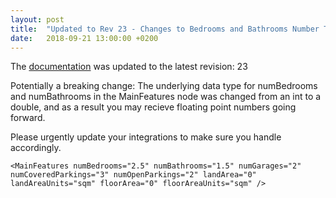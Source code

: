 ```yaml
---
layout: post
title:  "Updated to Rev 23 - Changes to Bedrooms and Bathrooms Number Type"
date:   2018-09-21 13:00:00 +0200
---
```

The [documentation](/FeedStoreAPI/docs) was updated to the latest revision: 23

Potentially a breaking change: The underlying data type for numBedrooms and numBathrooms in the MainFeatures node was changed from an int to a double, and as a result you may recieve floating point numbers going forward.

Please urgently update your integrations to make sure you handle accordingly.

```
<MainFeatures numBedrooms="2.5" numBathrooms="1.5" numGarages="2" numCoveredParkings="3" numOpenParkings="2" landArea="0" landAreaUnits="sqm" floorArea="0" floorAreaUnits="sqm" />
```

